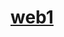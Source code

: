 # [web1](https://script.google.com/macros/s/AKfycbx8wEwbyMtDD1v55Hl6A95Bgawp7WI9QyeGPLz4kJco4nDD_NpGVcI-lsuXM3gGxzBI/exec)
